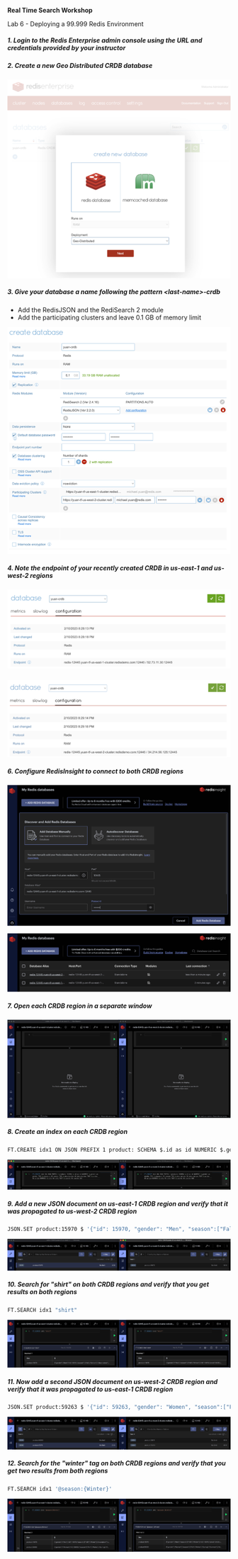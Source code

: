 <!-- IaaS AWS Terraform Version with A-A Redis Search -->

**Real Time Search Workshop**

Lab 6 - Deploying a 99.999 Redis Environment

##### 1. Login to the Redis Enterprise admin console using the URL and credentials provided by your instructor

##### 2. Create a new Geo Distributed CRDB database 

![alt_text](images/image1.png "image_tooltip")

##### 3. Give your database a name following the pattern &lt;last-name>-crdb

* Add the RedisJSON and the RediSearch 2 module 
* Add the participating clusters and leave 0.1 GB of memory limit 

![alt_text](images/image2.png "image_tooltip")

##### 4. Note the endpoint of your recently created CRDB in us-east-1 and us-west-2 regions

![alt_text](images/image3.png "image_tooltip")

##### 

![alt_text](images/image4.png "image_tooltip")

##### 6. Configure RedisInsight to connect to both CRDB regions

![alt_text](images/image5.png "image_tooltip")

![alt_text](images/image6.png "image_tooltip")

##### 7. Open each CRDB region in a separate window

![alt_text](images/image7.png "image_tooltip")

##### 8. Create an index on each CRDB region

```bash
FT.CREATE idx1 ON JSON PREFIX 1 product: SCHEMA $.id as id NUMERIC $.gender as gender TAG $.season.* AS season TAG $.description AS description TEXT $.price AS price NUMERIC $.city AS city TEXT $.coords AS coords GEO
```

![alt_text](images/image8.png "image_tooltip")

##### 9. Add a new JSON document on us-east-1 CRDB region and verify that it was propagated to us-west-2 CRDB region

```bash
JSON.SET product:15970 $ '{"id": 15970, "gender": "Men", "season":["Fall", "Winter"], "description": "Turtle Check Men Navy Blue Shirt", "price": 34.95, "city": "Boston", "coords": "-71.057083, 42.361145"}'
```

![alt_text](images/image9.png "image_tooltip")

##### 10. Search for "shirt" on both CRDB regions and verify that you get results on both regions

```bash
FT.SEARCH idx1 "shirt"
```

![alt_text](images/image10.png "image_tooltip")

##### 11. Now add a second JSON document on us-west-2 CRDB region and verify that it was propagated to us-east-1 CRDB region

```bash
JSON.SET product:59263 $ '{"id": 59263, "gender": "Women", "season":["Fall", "Winter", "Spring", "Summer"],"description": "Titan Women Silver Watch", "price": 129.99, "city": "Dallas", "coords": "-96.808891, 32.779167"}'
```

![alt_text](images/image11.png "image_tooltip")

##### 12. Search for the "winter" tag on both CRDB regions and verify that you get two results from both regions

```bash
FT.SEARCH idx1 '@season:{Winter}'
```

![alt_text](images/image12.png "image_tooltip")

